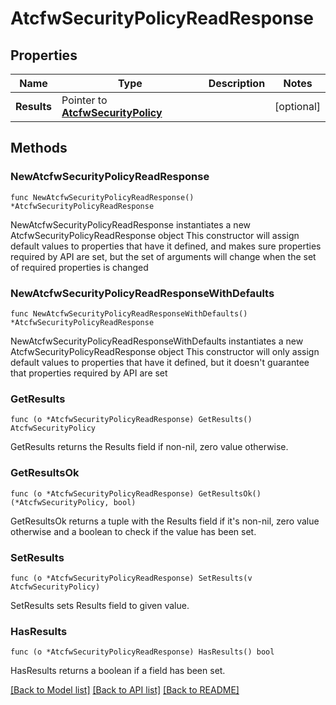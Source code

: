 # AtcfwSecurityPolicyReadResponse

## Properties

Name | Type | Description | Notes
------------ | ------------- | ------------- | -------------
**Results** | Pointer to [**AtcfwSecurityPolicy**](AtcfwSecurityPolicy.md) |  | [optional] 

## Methods

### NewAtcfwSecurityPolicyReadResponse

`func NewAtcfwSecurityPolicyReadResponse() *AtcfwSecurityPolicyReadResponse`

NewAtcfwSecurityPolicyReadResponse instantiates a new AtcfwSecurityPolicyReadResponse object
This constructor will assign default values to properties that have it defined,
and makes sure properties required by API are set, but the set of arguments
will change when the set of required properties is changed

### NewAtcfwSecurityPolicyReadResponseWithDefaults

`func NewAtcfwSecurityPolicyReadResponseWithDefaults() *AtcfwSecurityPolicyReadResponse`

NewAtcfwSecurityPolicyReadResponseWithDefaults instantiates a new AtcfwSecurityPolicyReadResponse object
This constructor will only assign default values to properties that have it defined,
but it doesn't guarantee that properties required by API are set

### GetResults

`func (o *AtcfwSecurityPolicyReadResponse) GetResults() AtcfwSecurityPolicy`

GetResults returns the Results field if non-nil, zero value otherwise.

### GetResultsOk

`func (o *AtcfwSecurityPolicyReadResponse) GetResultsOk() (*AtcfwSecurityPolicy, bool)`

GetResultsOk returns a tuple with the Results field if it's non-nil, zero value otherwise
and a boolean to check if the value has been set.

### SetResults

`func (o *AtcfwSecurityPolicyReadResponse) SetResults(v AtcfwSecurityPolicy)`

SetResults sets Results field to given value.

### HasResults

`func (o *AtcfwSecurityPolicyReadResponse) HasResults() bool`

HasResults returns a boolean if a field has been set.


[[Back to Model list]](../README.md#documentation-for-models) [[Back to API list]](../README.md#documentation-for-api-endpoints) [[Back to README]](../README.md)


